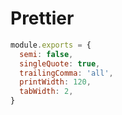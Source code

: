 # Prettier

```js
module.exports = {
  semi: false,
  singleQuote: true,
  trailingComma: 'all',
  printWidth: 120,
  tabWidth: 2,
}
```
